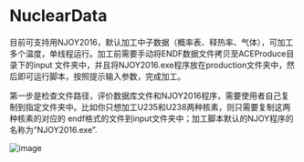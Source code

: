 # NuclearData
目前可支持用NJOY2016，默认加工中子数据（概率表、释热率、气体），可加工多个温度，单线程运行。加工前需要手动将ENDF数据文件拷贝至ACEProduce目录下的input
文件夹中，并且将NJOY2016.exe程序放在production文件夹中，然后即可运行脚本，按照提示输入参数，完成加工。

第一步是检查文件路径，评价数据库文件和NJOY2016程序，需要使用者自己复制到指定文件夹中。比如你只想加工U235和U238两种核素，则只需要复制这两种核素的对应的
endf格式的文件到input文件夹中；加工脚本默认的NJOY程序的名称为“NJOY2016.exe”.

![image](https://github.com/WANGWEI011/NuclearData/blob/master/image/%E5%BE%AE%E4%BF%A1%E6%88%AA%E5%9B%BE_20200509181635.png)
